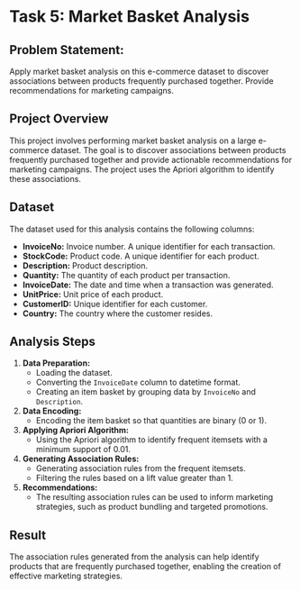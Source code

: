 # Task 5: Market Basket Analysis
## Problem Statement: 
Apply market basket analysis on this e-commerce dataset to discover associations between products frequently purchased together. 
Provide recommendations for marketing campaigns. 

## Project Overview
This project involves performing market basket analysis on a large e-commerce dataset. The goal is to discover associations between products frequently purchased together and provide actionable recommendations for marketing campaigns. The project uses the Apriori algorithm to identify these associations.

## Dataset
The dataset used for this analysis contains the following columns:
- **InvoiceNo:** Invoice number. A unique identifier for each transaction.
- **StockCode:** Product code. A unique identifier for each product.
- **Description:** Product description.
- **Quantity:** The quantity of each product per transaction.
- **InvoiceDate:** The date and time when a transaction was generated.
- **UnitPrice:** Unit price of each product.
- **CustomerID:** Unique identifier for each customer.
- **Country:** The country where the customer resides.

## Analysis Steps
1. **Data Preparation:**
   - Loading the dataset.
   - Converting the `InvoiceDate` column to datetime format.
   - Creating an item basket by grouping data by `InvoiceNo` and `Description`.
2. **Data Encoding:**
   - Encoding the item basket so that quantities are binary (0 or 1).
3. **Applying Apriori Algorithm:**
   - Using the Apriori algorithm to identify frequent itemsets with a minimum support of 0.01.
4. **Generating Association Rules:**
   - Generating association rules from the frequent itemsets.
   - Filtering the rules based on a lift value greater than 1.
5. **Recommendations:**
   - The resulting association rules can be used to inform marketing strategies, such as product bundling and targeted promotions.

## Result
The association rules generated from the analysis can help identify products that are frequently purchased together, enabling the creation of effective marketing strategies.

